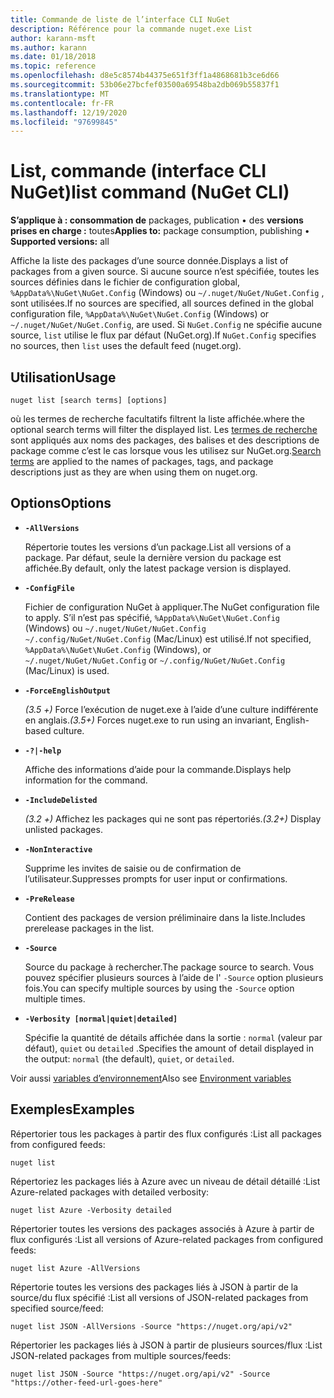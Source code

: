 ```yaml
---
title: Commande de liste de l’interface CLI NuGet
description: Référence pour la commande nuget.exe List
author: karann-msft
ms.author: karann
ms.date: 01/18/2018
ms.topic: reference
ms.openlocfilehash: d8e5c8574b44375e651f3ff1a4868681b3ce6d66
ms.sourcegitcommit: 53b06e27bcfef03500a69548ba2db069b55837f1
ms.translationtype: MT
ms.contentlocale: fr-FR
ms.lasthandoff: 12/19/2020
ms.locfileid: "97699845"
---
```

# <a name="list-command-nuget-cli"></a><span data-ttu-id="fb064-103">List, commande (interface CLI NuGet)</span><span class="sxs-lookup"><span data-stu-id="fb064-103">list command (NuGet CLI)</span></span>

<span data-ttu-id="fb064-104">**S’applique à : consommation de** packages, publication &bullet; des **versions prises en charge :** toutes</span><span class="sxs-lookup"><span data-stu-id="fb064-104">**Applies to:** package consumption, publishing &bullet; **Supported versions:** all</span></span>

<span data-ttu-id="fb064-105">Affiche la liste des packages d’une source donnée.</span><span class="sxs-lookup"><span data-stu-id="fb064-105">Displays a list of packages from a given source.</span></span> <span data-ttu-id="fb064-106">Si aucune source n’est spécifiée, toutes les sources définies dans le fichier de configuration global, `%AppData%\NuGet\NuGet.Config` (Windows) ou `~/.nuget/NuGet/NuGet.Config` , sont utilisées.</span><span class="sxs-lookup"><span data-stu-id="fb064-106">If no sources are specified, all sources defined in the global configuration file, `%AppData%\NuGet\NuGet.Config` (Windows) or `~/.nuget/NuGet/NuGet.Config`, are used.</span></span> <span data-ttu-id="fb064-107">Si `NuGet.Config` ne spécifie aucune source, `list` utilise le flux par défaut (NuGet.org).</span><span class="sxs-lookup"><span data-stu-id="fb064-107">If `NuGet.Config` specifies no sources, then `list` uses the default feed (nuget.org).</span></span>

## <a name="usage"></a><span data-ttu-id="fb064-108">Utilisation</span><span class="sxs-lookup"><span data-stu-id="fb064-108">Usage</span></span>

```cli
nuget list [search terms] [options]
```

<span data-ttu-id="fb064-109">où les termes de recherche facultatifs filtrent la liste affichée.</span><span class="sxs-lookup"><span data-stu-id="fb064-109">where the optional search terms will filter the displayed list.</span></span> <span data-ttu-id="fb064-110">Les [termes de recherche](../../consume-packages/finding-and-choosing-packages.md#search-syntax) sont appliqués aux noms des packages, des balises et des descriptions de package comme c’est le cas lorsque vous les utilisez sur NuGet.org.</span><span class="sxs-lookup"><span data-stu-id="fb064-110">[Search terms](../../consume-packages/finding-and-choosing-packages.md#search-syntax) are applied to the names of packages, tags, and package descriptions just as they are when using them on nuget.org.</span></span> 

## <a name="options"></a><span data-ttu-id="fb064-111">Options</span><span class="sxs-lookup"><span data-stu-id="fb064-111">Options</span></span>

- **`-AllVersions`**

  <span data-ttu-id="fb064-112">Répertorie toutes les versions d’un package.</span><span class="sxs-lookup"><span data-stu-id="fb064-112">List all versions of a package.</span></span> <span data-ttu-id="fb064-113">Par défaut, seule la dernière version du package est affichée.</span><span class="sxs-lookup"><span data-stu-id="fb064-113">By default, only the latest package version is displayed.</span></span>

- **`-ConfigFile`**

  <span data-ttu-id="fb064-114">Fichier de configuration NuGet à appliquer.</span><span class="sxs-lookup"><span data-stu-id="fb064-114">The NuGet configuration file to apply.</span></span> <span data-ttu-id="fb064-115">S’il n’est pas spécifié, `%AppData%\NuGet\NuGet.Config` (Windows) ou `~/.nuget/NuGet/NuGet.Config` `~/.config/NuGet/NuGet.Config` (Mac/Linux) est utilisé.</span><span class="sxs-lookup"><span data-stu-id="fb064-115">If not specified, `%AppData%\NuGet\NuGet.Config` (Windows), or `~/.nuget/NuGet/NuGet.Config` or `~/.config/NuGet/NuGet.Config` (Mac/Linux) is used.</span></span>

- **`-ForceEnglishOutput`**

  <span data-ttu-id="fb064-116">*(3.5 +)* Force l’exécution de nuget.exe à l’aide d’une culture indifférente en anglais.</span><span class="sxs-lookup"><span data-stu-id="fb064-116">*(3.5+)* Forces nuget.exe to run using an invariant, English-based culture.</span></span>

- **`-?|-help`**

  <span data-ttu-id="fb064-117">Affiche des informations d’aide pour la commande.</span><span class="sxs-lookup"><span data-stu-id="fb064-117">Displays help information for the command.</span></span>

- **`-IncludeDelisted`**

  <span data-ttu-id="fb064-118">*(3.2 +)* Affichez les packages qui ne sont pas répertoriés.</span><span class="sxs-lookup"><span data-stu-id="fb064-118">*(3.2+)* Display unlisted packages.</span></span>

- **`-NonInteractive`**

  <span data-ttu-id="fb064-119">Supprime les invites de saisie ou de confirmation de l’utilisateur.</span><span class="sxs-lookup"><span data-stu-id="fb064-119">Suppresses prompts for user input or confirmations.</span></span>

- **`-PreRelease`**

  <span data-ttu-id="fb064-120">Contient des packages de version préliminaire dans la liste.</span><span class="sxs-lookup"><span data-stu-id="fb064-120">Includes prerelease packages in the list.</span></span>

- **`-Source`**

  <span data-ttu-id="fb064-121">Source du package à rechercher.</span><span class="sxs-lookup"><span data-stu-id="fb064-121">The package source to search.</span></span> <span data-ttu-id="fb064-122">Vous pouvez spécifier plusieurs sources à l’aide de l' `-Source` option plusieurs fois.</span><span class="sxs-lookup"><span data-stu-id="fb064-122">You can specify multiple sources by using the `-Source` option multiple times.</span></span>

- **`-Verbosity [normal|quiet|detailed]`**

  <span data-ttu-id="fb064-123">Spécifie la quantité de détails affichée dans la sortie : `normal` (valeur par défaut), `quiet` ou `detailed` .</span><span class="sxs-lookup"><span data-stu-id="fb064-123">Specifies the amount of detail displayed in the output: `normal` (the default), `quiet`, or `detailed`.</span></span>

<span data-ttu-id="fb064-124">Voir aussi [variables d’environnement](cli-ref-environment-variables.md)</span><span class="sxs-lookup"><span data-stu-id="fb064-124">Also see [Environment variables](cli-ref-environment-variables.md)</span></span>

## <a name="examples"></a><span data-ttu-id="fb064-125">Exemples</span><span class="sxs-lookup"><span data-stu-id="fb064-125">Examples</span></span>

<span data-ttu-id="fb064-126">Répertorier tous les packages à partir des flux configurés :</span><span class="sxs-lookup"><span data-stu-id="fb064-126">List all packages from configured feeds:</span></span>
```
nuget list
```
<span data-ttu-id="fb064-127">Répertoriez les packages liés à Azure avec un niveau de détail détaillé :</span><span class="sxs-lookup"><span data-stu-id="fb064-127">List Azure-related packages with detailed verbosity:</span></span>
```
nuget list Azure -Verbosity detailed
```
<span data-ttu-id="fb064-128">Répertorier toutes les versions des packages associés à Azure à partir de flux configurés :</span><span class="sxs-lookup"><span data-stu-id="fb064-128">List all versions of Azure-related packages from configured feeds:</span></span>
```
nuget list Azure -AllVersions
```
<span data-ttu-id="fb064-129">Répertorie toutes les versions des packages liés à JSON à partir de la source/du flux spécifié :</span><span class="sxs-lookup"><span data-stu-id="fb064-129">List all versions of JSON-related packages from specified source/feed:</span></span>
```
nuget list JSON -AllVersions -Source "https://nuget.org/api/v2"
```
<span data-ttu-id="fb064-130">Répertorier les packages liés à JSON à partir de plusieurs sources/flux :</span><span class="sxs-lookup"><span data-stu-id="fb064-130">List JSON-related packages from multiple sources/feeds:</span></span>
```
nuget list JSON -Source "https://nuget.org/api/v2" -Source "https://other-feed-url-goes-here"
```
